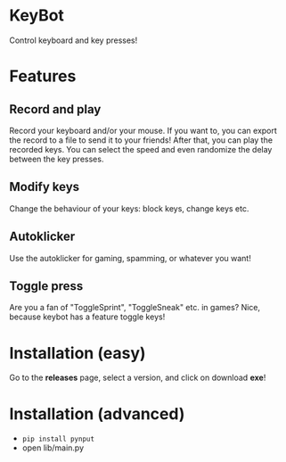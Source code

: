 # KeyBot
Control keyboard and key presses!

# Features
## Record and play
Record your keyboard and/or your mouse. If you want to, you can export the record to a file to send it to your friends!
After that, you can play the recorded keys. You can select the speed and even randomize the delay between the key presses.

## Modify keys
Change the behaviour of your keys: block keys, change keys etc. 

## Autoklicker
Use the autoklicker for gaming, spamming, or whatever you want!

## Toggle press
Are you a fan of "ToggleSprint", "ToggleSneak" etc. in games? Nice, because keybot has a feature toggle keys!

# Installation (easy)
Go to the **releases** page, select a version, and click on download **exe**!

# Installation (advanced)
- `pip install pynput`
- open lib/main.py
